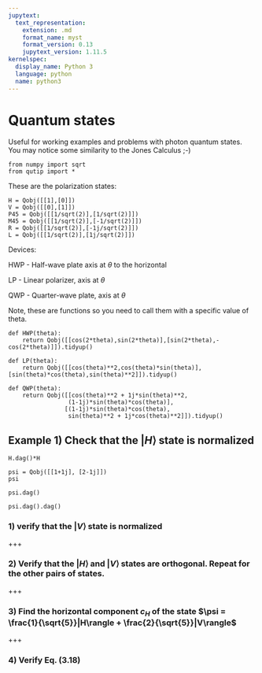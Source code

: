 ```yaml
---
jupytext:
  text_representation:
    extension: .md
    format_name: myst
    format_version: 0.13
    jupytext_version: 1.11.5
kernelspec:
  display_name: Python 3
  language: python
  name: python3
---
```


# Quantum states
Useful for working examples and problems with photon quantum states. You may notice some similarity to the Jones Calculus ;-)

```{code-cell} ipython3
from numpy import sqrt
from qutip import *
```

These are the polarization states:

```{code-cell} ipython3
H = Qobj([[1],[0]])
V = Qobj([[0],[1]])
P45 = Qobj([[1/sqrt(2)],[1/sqrt(2)]])
M45 = Qobj([[1/sqrt(2)],[-1/sqrt(2)]])
R = Qobj([[1/sqrt(2)],[-1j/sqrt(2)]])
L = Qobj([[1/sqrt(2)],[1j/sqrt(2)]])
```

Devices:

HWP - Half-wave plate axis at $\theta$ to the horizontal

LP - Linear polarizer, axis at $\theta$

QWP - Quarter-wave plate, axis at $\theta$

Note, these are functions so you need to call them with a specific value of theta.

```{code-cell} ipython3
def HWP(theta):
    return Qobj([[cos(2*theta),sin(2*theta)],[sin(2*theta),-cos(2*theta)]]).tidyup()
```

```{code-cell} ipython3
def LP(theta):
    return Qobj([[cos(theta)**2,cos(theta)*sin(theta)],[sin(theta)*cos(theta),sin(theta)**2]]).tidyup()
```

```{code-cell} ipython3
def QWP(theta):
    return Qobj([[cos(theta)**2 + 1j*sin(theta)**2,
                 (1-1j)*sin(theta)*cos(theta)],
                [(1-1j)*sin(theta)*cos(theta),
                 sin(theta)**2 + 1j*cos(theta)**2]]).tidyup()
```

## Example 1) Check that the $|H\rangle$ state is normalized

```{code-cell} ipython3
H.dag()*H
```

```{code-cell} ipython3
psi = Qobj([[1+1j], [2-1j]])
psi
```

```{code-cell} ipython3
psi.dag()
```

```{code-cell} ipython3
psi.dag().dag()
```

### 1) verify that the $|V\rangle$ state is normalized

+++

### 2) Verify that the $|H\rangle$ and $|V\rangle$ states are orthogonal. Repeat for the other pairs of states.

+++

### 3) Find the horizontal component $c_H$ of the state $\psi = \frac{1}{\sqrt{5}}|H\rangle + \frac{2}{\sqrt{5}}|V\rangle$

+++

### 4) Verify Eq. (3.18) 

```{code-cell} ipython3

```
